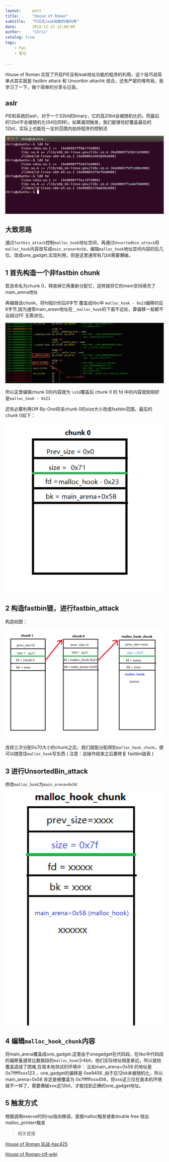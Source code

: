 ```yaml
---
layout:     post
title:      "House of Roman"
subtitle:   "PIE无leak函数的堆利用"
date:       2018-11-23 12:00:00
author:     "Chris"
catalog: true
tags:
    - Pwn
    - 笔记
 
---
```


House of Roman 实现了开启PIE没有leak地址功能的程序的利用，这个技巧说简单点其实就是 fastbin attack 和 Unsortbin attachk 结合，还有严密的堆布局，我学习了一下，做个简单的分享与记录。

## aslr

PIE和系统的aslr，对于一个32bit的binary，它的高20bit会被随机化的，而最后的12bit不会被随机化(64位同样)，如果漏洞触发，我们能够恰好覆盖最后的12bit，实际上也能在一定的范围内劫持程序的控制流

![](/img/pic/House_of_Roman/3.jpg)


## 大致思路

通过`fastbin_attack`控制`malloc_hook`地址空间，再通过`Unsortedbin_attack`将`malloc_hook`内容改写成`main_arena+0x58`，编辑`malloc_hook`地址空间内容的后几位，改成one_gadget,实现利用，但是这里通常有几bit需要爆破。

## 1 首先构造一个非fastbin chunk

暂且命名为chunk 0，释放掉它再重新分配它，这样就将它的mem空间填充了main_arena地址

再编辑该chunk，将fd指针的后8字节 覆盖成libc中 `malloc_hook - 0x23`偏移的后8字节,因为通常main_arean地址在`__malloc_hook`的下面不远处，算偏移一般都不会超过FF 无需进位。

![](/img/pic/House_of_Roman/2.jpg)

所以这里编辑chunk 0的内容就为 `\x1d`覆盖后 chunk 0 的 fd 中的内容就刚刚好是`malloc_hook - 0x23`

还有必要利用Off-By-One将该chunk 0的size大小改成fastbin范围，最后的chunk 0如下：

![](/img/pic/House_of_Roman/1.jpg)

## 2 构造fastbin链，进行fastbin_attack

构造如图：

![](/img/pic/House_of_Roman/4.jpg)

连续三次分配0x70大小的chunk之后，我们就能分配得到`malloc_hook_chunk`，便可以随意往`malloc_hook`写东西 ( 注意：该操作结束之后要修复 fastbin链表 )

## 3 进行UnsortedBin_attack

修改`malloc_hook`为`main_arena+0x58`

![](/img/pic/House_of_Roman/5.jpg)

## 4 编辑`malloc_hook_chunk`内容

将main_arena覆盖成one_gadget.这里由于onegadget在代码段，在libc中代码段的偏移量通常比数据段的`malloc_hook`少4bit，他们实际地址相差甚远，所以就给覆盖造成了困难,在我本地测试的环境中： 比如main_arena+0x58 的地址是 0x7fffffxxx123 ，one_gadget的偏移是 0xe9456 ,由于后12bit未被随机化，所以 main_arena+0x58 肯定是被覆盖为 0x7fffffxxx456，但xxx这三位在我本机环境就不一样了，需要爆破xxx这12bit，才能找到正确的one_gadget地址。

## 5 触发方式

根据调用execve时的rsp指向微调，直接malloc触发或者double free 抛出malloc_printerr触发

>相关链接

[House of Roman 实战-hac425](https://www.cnblogs.com/hac425/p/9416913.html)

[House of Roman-ctf-wiki](https://ctf-wiki.github.io/ctf-wiki/pwn/linux/glibc-heap/house_of_roman/)